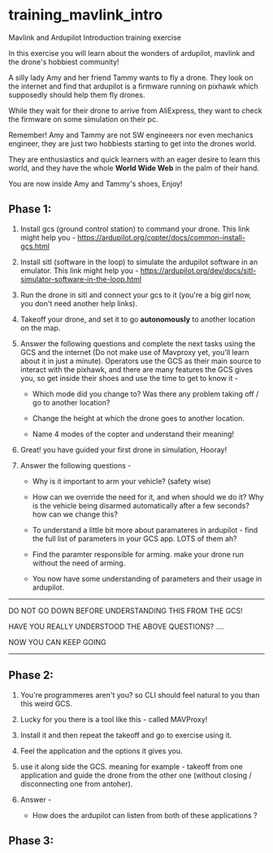 # training_mavlink_intro
Mavlink and Ardupilot Introduction training exercise

In this exercise you will learn about the wonders of ardupilot, mavlink and the drone's hobbiest community! 

A silly lady Amy and her friend Tammy wants to fly a drone. 
They look on the internet and find that ardupilot is a firmware running on pixhawk which supposedly should help them fly drones. 

While they wait for their drone to arrive from AliExpress, they want to check the firmware on some simulation on their pc. 

Remember! Amy and Tammy are not SW engineeers nor even mechanics engineer, they are just two hobbiests starting to get into the drones world. 

They are enthusiastics and quick learners with an eager desire to learn this world, and they have the whole **World Wide Web** in the palm of their hand. 

You are now inside Amy and Tammy's shoes, Enjoy! 


## Phase 1: 

1. Install gcs (ground control station) to command your drone. This link might help you - https://ardupilot.org/copter/docs/common-install-gcs.html

2. Install sitl (software in the loop) to simulate the ardupilot software in an emulator. This link might help you - https://ardupilot.org/dev/docs/sitl-simulator-software-in-the-loop.html

3. Run the drone in sitl and connect your gcs to it (you're a big girl now, you don't need another help links). 

4. Takeoff your drone, and set it to go **autonomously** to another location on the map. 

5.  Answer the following questions and complete the next tasks using the GCS and the internet (Do not make use of Mavproxy yet, you'll learn about it in just  a minute). Operators use the GCS as their main source to interact with the pixhawk, and there are many features the GCS gives you, so get inside their shoes and use the time to get to know it - 

    - Which mode did you change to? Was there any problem taking off / go to another location? 

    - Change the height at which the drone goes to another location. 

    - Name 4 modes of the copter and understand their meaning! 

6. Great! you have guided your first drone in simulation, Hooray!

7. Answer the following questions - 
    
    - Why is it important to arm your vehicle? (safety wise)

    - How can we override the need for it, and when should we do it? Why is the vehicle being disarmed automatically after a few seconds? how can we change this? 

    - To understand a little bit more about paramateres in ardupilot - find the full list of parameters in your GCS app. LOTS of them ah? 

    - Find the paramter responsible for arming. make your drone run without the need of arming. 

    - You now have some understanding of parameters and their usage in ardupilot.


--------------------------------------------------------
DO NOT GO DOWN BEFORE UNDERSTANDING THIS FROM THE GCS! 

HAVE YOU REALLY UNDERSTOOD THE ABOVE QUESTIONS? 
....

NOW YOU CAN KEEP GOING 

--------------------------------------------------------


## Phase 2: 

1. You're programmeres aren't you? so CLI should feel natural to you than this weird GCS. 

2. Lucky for you there is a tool like this - called MAVProxy! 

3. Install it and then repeat the takeoff and go to exercise using it. 

4. Feel the application and the options it gives you. 

5. use it along side the GCS. meaning for example - takeoff from one application and guide the drone from the other one (without closing / disconnecting one from antoher). 

6. Answer - 

    - How does the ardupilot can listen from both of these applications ? 
 

## Phase 3: 

